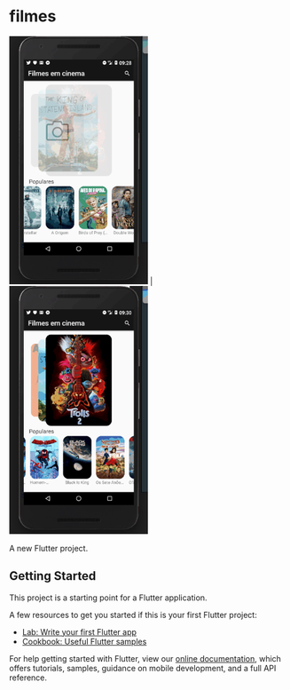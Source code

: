 # filmes



 <img width="250px"  src="https://github.com/eliezerantonio/filmes-tmdb/blob/master/primeiro.gif"> | <img width="250px"  src="https://github.com/eliezerantonio/filmes-tmdb/blob/master/segundo.gif"> 

A new Flutter project.

## Getting Started

This project is a starting point for a Flutter application.

A few resources to get you started if this is your first Flutter project:

- [Lab: Write your first Flutter app](https://flutter.dev/docs/get-started/codelab)
- [Cookbook: Useful Flutter samples](https://flutter.dev/docs/cookbook)

For help getting started with Flutter, view our
[online documentation](https://flutter.dev/docs), which offers tutorials,
samples, guidance on mobile development, and a full API reference.
